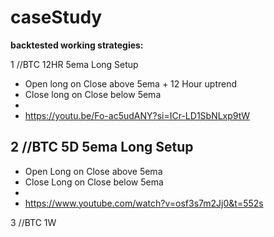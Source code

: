 # caseStudy



**backtested working strategies:**



1  //BTC 12HR 5ema Long Setup

  - Open long on Close above 5ema + 12 Hour uptrend
  - Close long on Close below 5ema
  - 
  - https://youtu.be/Fo-ac5udANY?si=ICr-LD1SbNLxp9tW
    
  
  
2  //BTC 5D 5ema Long Setup
  -
  - Open Long on Close above 5ema
  - Close Long on Close below 5ema
  - 
  - https://www.youtube.com/watch?v=osf3s7m2Jj0&t=552s
    

3  //BTC 1W 
